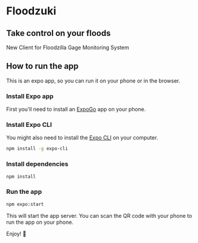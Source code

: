# Floodzuki
## Take control on your floods

New Client for Floodzilla Gage Monitoring System

## How to run the app

This is an expo app, so you can run it on your phone or in the browser.

### Install Expo app

First you'll need to install an [ExpoGo](https://expo.dev/client) app on your phone.

### Install Expo CLI

You might also need to install the [Expo CLI](https://docs.expo.dev/workflow/expo-cli/) on your computer.

```bash
npm install -g expo-cli
```

### Install dependencies

```bash
npm install
```

### Run the app

```bash
npm expo:start
```

This will start the app server. You can scan the QR code with your phone to run the app on your phone.

Enjoy! 🥳
